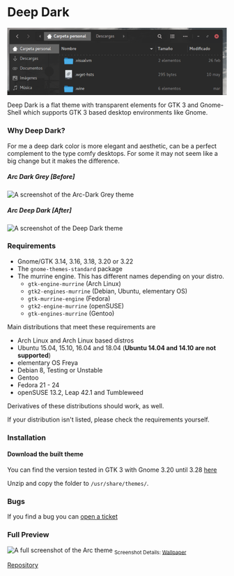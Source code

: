 # Deep Dark

<img src="/images/preview.png" alt="Logo" align="center"/>

Deep Dark is a flat theme with transparent elements for GTK 3 and Gnome-Shell which supports GTK 3 based desktop environments like Gnome.<!--more-->

### Why Deep Dark?
For me a deep dark color is more elegant and aesthetic, can be a perfect complement to the type comfy desktops. For some it may not seem like a big change but it makes the difference.

##### Arc Dark Grey [Before]

![A screenshot of the Arc-Dark Grey theme](http://i.imgur.com/TnnCLKw.jpg)

##### Arc Deep Dark [After]

![A screenshot of the Deep Dark theme](https://argorar.github.io/Arc-Deep-Dark/img/preview.png)

### Requirements

* Gnome/GTK 3.14, 3.16, 3.18, 3.20 or 3.22
* The `gnome-themes-standard` package
* The murrine engine. This has different names depending on your distro.
  * `gtk-engine-murrine` (Arch Linux)
  * `gtk2-engines-murrine` (Debian, Ubuntu, elementary OS)
  * `gtk-murrine-engine` (Fedora)
  * `gtk2-engine-murrine` (openSUSE)
  * `gtk-engines-murrine` (Gentoo)

Main distributions that meet these requirements are

* Arch Linux and Arch Linux based distros
* Ubuntu 15.04, 15.10, 16.04 and 18.04 (**Ubuntu 14.04 and 14.10 are not supported**)
* elementary OS Freya
* Debian 8, Testing or Unstable
* Gentoo
* Fedora 21 - 24
* openSUSE 13.2, Leap 42.1 and Tumbleweed

Derivatives of these distributions should work, as well.

If your distribution isn't listed, please check the requirements yourself.

### Installation

#### Download the built theme
You can find  the version tested in GTK 3 with Gnome 3.20 until 3.28 [here](https://github.com/argorar/Arc-Deep-Dark/releases)

Unzip and copy the folder to `/usr/share/themes/`.  

### Bugs
If you find a bug you can [open a ticket](https://github.com/argorar/Arc-Deep-Dark/issues)


### Full Preview
![A full screenshot of the Arc theme](https://argorar.github.io/Arc-Deep-Dark/img/screen.png)
<sub>Screenshot Details: [Wallpaper](https://argorar.github.io/Arc-Deep-Dark/img/wall.jpg) </sub>

[Repository](https://github.com/argorar/Arc-Deep-Dark)
